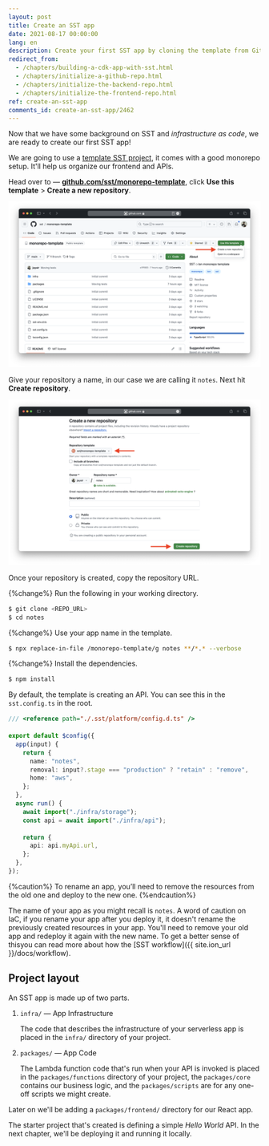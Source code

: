 ```yaml
---
layout: post
title: Create an SST app
date: 2021-08-17 00:00:00
lang: en
description: Create your first SST app by cloning the template from GitHub.
redirect_from:
  - /chapters/building-a-cdk-app-with-sst.html
  - /chapters/initialize-a-github-repo.html
  - /chapters/initialize-the-backend-repo.html
  - /chapters/initialize-the-frontend-repo.html
ref: create-an-sst-app
comments_id: create-an-sst-app/2462
---
```


Now that we have some background on SST and _infrastructure as code_, we are ready to create our first SST app!

We are going to use a [template SST project][Template], it comes with a good monorepo setup. It'll help us organize our frontend and APIs.

Head over to — [**github.com/sst/monorepo-template**][Template], click **Use this template** > **Create a new repository**. 

![Use the SST monorepo GitHub template screenshot](/assets/part2/use-the-sst-monorepo-github-template-screenshot.png)

Give your repository a name, in our case we are calling it `notes`. Next hit **Create repository**.

![Name new GitHub repository screenshot](/assets/part2/name-new-github-repository.png)

Once your repository is created, copy the repository URL.

{%change%} Run the following in your working directory.

```bash
$ git clone <REPO_URL>
$ cd notes
```

{%change%} Use your app name in the template.

```bash
$ npx replace-in-file /monorepo-template/g notes **/*.* --verbose
```

{%change%} Install the dependencies.

```bash
$ npm install
```

By default, the template is creating an API. You can see this in the `sst.config.ts` in the root.

```ts
/// <reference path="./.sst/platform/config.d.ts" />

export default $config({
  app(input) {
    return {
      name: "notes",
      removal: input?.stage === "production" ? "retain" : "remove",
      home: "aws",
    };
  },
  async run() {
    await import("./infra/storage");
    const api = await import("./infra/api");

    return {
      api: api.myApi.url,
    };
  },
});
```

{%caution%}
To rename an app, you’ll need to remove the resources from the old one and deploy to the new one.
{%endcaution%}

The name of your app as you might recall is `notes`. A word of caution on IaC, if you rename your app after you deploy it, it doesn't rename the previously created resources in your app. You'll need to remove your old app and redeploy it again with the new name. To get a better sense of thisyou can read more about how the [SST workflow]({{ site.ion_url }}/docs/workflow).

## Project layout

An SST app is made up of two parts.

1. `infra/` — App Infrastructure

   The code that describes the infrastructure of your serverless app is placed in the `infra/` directory of your project.

2. `packages/` — App Code

   The Lambda function code that's run when your API is invoked is placed in the `packages/functions` directory of your project, the `packages/core` contains our business logic, and the `packages/scripts` are for any one-off scripts we might create.

Later on we'll be adding a `packages/frontend/` directory for our React app.

The starter project that's created is defining a simple _Hello World_ API. In the next chapter, we'll be deploying it and running it locally.

[Template]: (https://github.com/sst/monorepo-template)
